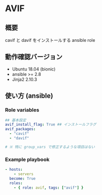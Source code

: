 # AVIF

## 概要
cavif と davif をインストールする ansible role

## 動作確認バージョン

- Ubuntu 18.04 (bionic)
- ansible >= 2.8
- Jinja2 2.10.3

## 使い方 (ansible)

### Role variables

```yaml
## 基本設定
avif_install_flag: True ## インストールフラグ
avif_packages:
  - "cavif"
  - "davif"

# ※ 特に group_vars で修正するような項目はない
```

### Example playbook

```yaml
- hosts:
    - servers
  become: True
  roles:
    - { role: avif, tags: ["avif"] }
```
